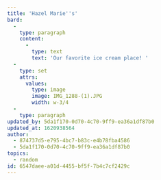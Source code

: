 ```yaml
---
title: 'Hazel Marie''s'
bard:
  -
    type: paragraph
    content:
      -
        type: text
        text: 'Our favorite ice cream place! '
  -
    type: set
    attrs:
      values:
        type: image
        image: IMG_1288-(1).JPG
        width: w-3/4
  -
    type: paragraph
updated_by: 5da1f170-0d70-4c70-9ff9-ea36a1df87b0
updated_at: 1620938564
author:
  - 874737d5-e795-4bc7-b83c-e4b78fba4586
  - 5da1f170-0d70-4c70-9ff9-ea36a1df87b0
topics:
  - random
id: 6547daee-a01d-4455-bf5f-7b4c7cf2429c
---
```

